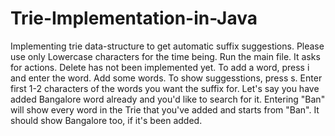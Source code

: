 # Trie-Implementation-in-Java
Implementing trie data-structure to get automatic suffix suggestions.
Please use only Lowercase characters for the time being.
Run the main file. It asks for actions. Delete has not been implemented yet.
To add a word, press i and enter the word. Add some words. To show suggesstions,
press s. Enter first 1-2 characters of the words you want the suffix for.
Let's say you have added Bangalore word already and you'd like to search for it.
Entering "Ban" will show every word in the Trie that you've added and starts from
"Ban". It should show Bangalore too, if it's been added.
